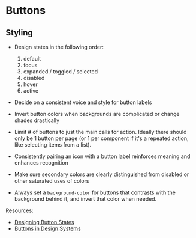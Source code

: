 # Buttons

## Styling

- Design states in the following order:
  1. default
  1. focus
  1. expanded / toggled / selected
  1. disabled
  1. hover
  1. active

- Decide on a consistent voice and style for button labels

- Invert button colors when backgrounds are complicated or change shades drastically

- Limit # of buttons to just the main calls for action. Ideally there should only be 1 button per page (or 1 per component if it's a repeated action, like selecting items from a list).

- Consistently pairing an icon with a button label reinforces meaning and enhances recognition

- Make sure secondary colors are clearly distinguished from disabled or other saturated uses of colors

- Always set a `background-color` for buttons that contrasts with the background behind it, and invert that color when needed.

Resources:
- [Designing Button States][1]
- [Buttons in Design Systems][2]

[1]: https://cloudfour.com/thinks/designing-button-states/
[2]: https://medium.com/eightshapes-llc/buttons-in-design-systems-eac3acf7e23
